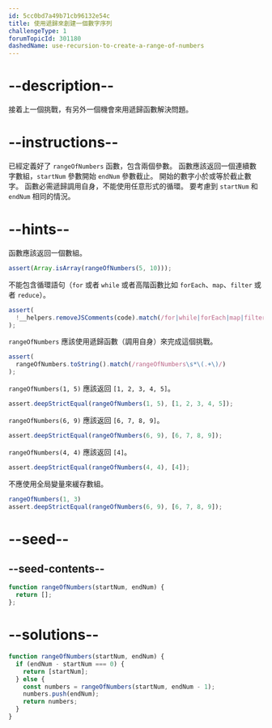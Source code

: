 ```yaml
---
id: 5cc0bd7a49b71cb96132e54c
title: 使用遞歸來創建一個數字序列
challengeType: 1
forumTopicId: 301180
dashedName: use-recursion-to-create-a-range-of-numbers
---
```


# --description--

接着上一個挑戰，有另外一個機會來用遞歸函數解決問題。

# --instructions--

已經定義好了 `rangeOfNumbers` 函數，包含兩個參數。 函數應該返回一個連續數字數組，`startNum` 參數開始 `endNum` 參數截止。 開始的數字小於或等於截止數字。 函數必需遞歸調用自身，不能使用任意形式的循環。 要考慮到 `startNum` 和 `endNum` 相同的情況。

# --hints--

函數應該返回一個數組。

```js
assert(Array.isArray(rangeOfNumbers(5, 10)));
```

不能包含循環語句（`for` 或者 `while` 或者高階函數比如 `forEach`、`map`、`filter` 或者 `reduce`）。

```js
assert(
  !__helpers.removeJSComments(code).match(/for|while|forEach|map|filter|reduce/g)
);
```

`rangeOfNumbers` 應該使用遞歸函數（調用自身）來完成這個挑戰。

```js
assert(
  rangeOfNumbers.toString().match(/rangeOfNumbers\s*\(.+\)/)
);
```

`rangeOfNumbers(1, 5)` 應該返回 `[1, 2, 3, 4, 5]`。

```js
assert.deepStrictEqual(rangeOfNumbers(1, 5), [1, 2, 3, 4, 5]);
```

`rangeOfNumbers(6, 9)` 應該返回 `[6, 7, 8, 9]`。

```js
assert.deepStrictEqual(rangeOfNumbers(6, 9), [6, 7, 8, 9]);
```

`rangeOfNumbers(4, 4)` 應該返回 `[4]`。

```js
assert.deepStrictEqual(rangeOfNumbers(4, 4), [4]);
```

不應使用全局變量來緩存數組。

```js
rangeOfNumbers(1, 3)
assert.deepStrictEqual(rangeOfNumbers(6, 9), [6, 7, 8, 9]);
```

# --seed--

## --seed-contents--

```js
function rangeOfNumbers(startNum, endNum) {
  return [];
};
```

# --solutions--

```js
function rangeOfNumbers(startNum, endNum) {
  if (endNum - startNum === 0) {
    return [startNum];
  } else {
    const numbers = rangeOfNumbers(startNum, endNum - 1);
    numbers.push(endNum);
    return numbers;
  }
}
```
